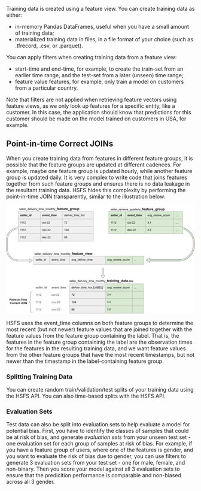 Training data is created using a feature view. You can create training data as either:

 - in-memory Pandas DataFrames, useful when you have a small amount of training data;
 - materialized training data in files, in a file format of your choice (such as .tfrecord, .csv, or .parquet).

You can apply filters when creating training data from a feature view:

 - start-time and end-time, for example, to create the train-set from an earlier time range, and the test-set from a later (unseen) time range;
 - feature value features, for example, only train a model on customers from a particular country.

Note that filters are not applied when retrieving feature vectors using feature views, as we only look up features for a specific entity, like a customer. In this case, the application should know that predictions for this customer should be made on the model trained on customers in USA, for example.


## Point-in-time Correct JOINs

When you create training data from features in different feature groups, it is possible that the feature groups are updated at different cadences. For example, maybe one feature group is updated hourly, while another feature group is updated daily. It is very complex to write code that joins features together from such feature groups and ensures there is no data leakage in the resultant training data. HSFS hides this complexity by performing the point-in-time JOIN transparently, similar to the illustration below:


<img src="/assets/images/concepts/fs/feature-view-training-data.svg">

HSFS uses the event_time columns on both feature groups to determine the most recent (but not newer) feature values that are joined together with the feature values from the feature group containing the label. That is, the features in the feature group containinig the label are the observation times for the features in the resulting training data, and we want feature values from the other feature groups that have the most recent timestamps, but not newer than the timestamp in the label-containing feature group.


### Splitting Training Data

You can create random train/validation/test splits of your training data using the HSFS API. You can also time-based splits with the HSFS API.

### Evaluation Sets
Test data can also be split into evaluation sets to help evaluate a model for potential bias. First, you have to identify the classes of samples that could be at risk of bias, and generate *evaluation sets* from your unseen test set - one evaluation set for each group of samples at risk of bias. For example, if you have a feature group of users, where one of the features is gender, and you want to evaluate the risk of bias due to gender, you can use filters to generate 3 evaluation sets from your test set - one for male, female, and non-binary. Then you score your model against all 3 evaluation sets to ensure that the predicition performance is comparable and non-biased across all 3 gender.